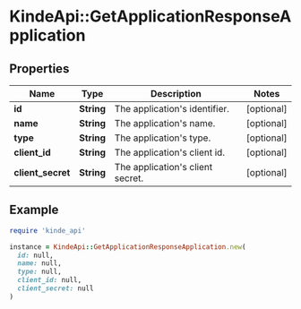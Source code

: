 # KindeApi::GetApplicationResponseApplication

## Properties

| Name | Type | Description | Notes |
| ---- | ---- | ----------- | ----- |
| **id** | **String** | The application&#39;s identifier. | [optional] |
| **name** | **String** | The application&#39;s name. | [optional] |
| **type** | **String** | The application&#39;s type. | [optional] |
| **client_id** | **String** | The application&#39;s client id. | [optional] |
| **client_secret** | **String** | The application&#39;s client secret. | [optional] |

## Example

```ruby
require 'kinde_api'

instance = KindeApi::GetApplicationResponseApplication.new(
  id: null,
  name: null,
  type: null,
  client_id: null,
  client_secret: null
)
```

